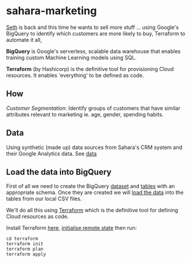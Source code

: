 # sahara-marketing

[Seth](https://medium.com/fuzzylabsai/deploying-ai-in-your-business-3adfd2b33d9e) is back and this time he wants to sell more stuff ... using Google's BigQuery to identify which customers are more likely to buy, Terraform to automate it all,

**BigQuery** is Google's serverless, scalable data warehouse that enables training custom Machine Learning models using SQL.

**Terraform** (by Hashicorp) is the definitive tool for provisioning Cloud resources. It enables 'everything' to be defined as code.

## How

*Customer Segmentation*: Identify groups of customers that have similar attributes relevant to marketing ie. age, gender, spending habits.

## Data

Using synthetic (made up) data sources from Sahara's CRM system and their Google Analytics data. See [data](data)

## Load the data into BigQuery

First of all we need to create the BigQuery [dataset](https://cloud.google.com/bigquery/docs/datasets) and [tables](https://cloud.google.com/bigquery/docs/tables) with an appropriate schema. Once they are created we will [load the data](https://cloud.google.com/bigquery/docs/loading-data-local) into the tables from our local CSV files.

We'll do all this using [Terraform](https://www.terraform.io/) which is the definitive tool for defining Cloud resources as code.

Install Terraform [here](https://www.terraform.io/downloads.html), [initialise remote state](TERRAFORM_REMOTE_STATE.md) then run:
```
cd terraform
terraform init
terraform plan
terraform apply
```
